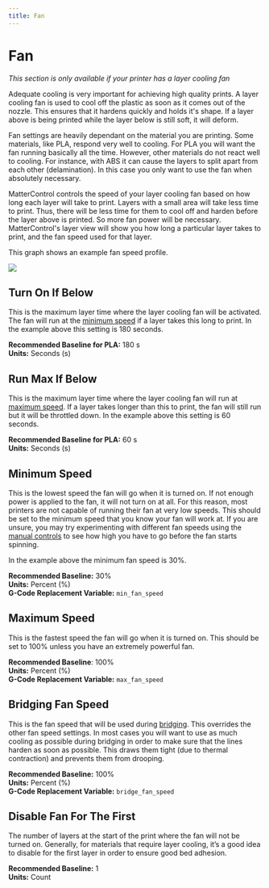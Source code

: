 ```yaml
---
title: Fan
---
```


Fan
===

*This section is only available if your printer has a layer cooling fan*

Adequate cooling is very important for achieving high quality prints. A layer cooling fan is used to cool off the plastic as soon as it comes out of the nozzle. This ensures that it hardens quickly and holds it's shape. If a layer above is being printed while the layer below is still soft, it will deform.

Fan settings are heavily dependant on the material you are printing. Some materials, like PLA, respond very well to cooling. For PLA you will want the fan running basically all the time. However, other materials do not react well to cooling. For instance, with ABS it can cause the layers to split apart from each other (delamination). In this case you only want to use the fan when absolutely necessary.

MatterControl controls the speed of your layer cooling fan based on how long each layer will take to print. Layers with a small area will take less time to print. Thus, there will be less time for them to cool off and harden before the layer above is printed. So more fan power will be necessary. MatterControl's layer view will show you how long a particular layer takes to print, and the fan speed used for that layer.

This graph shows an example fan speed profile.

![](https://lh3.googleusercontent.com/0YsAZ2INXEKL5uR6Tto9_U0zsj8krLjvsn2npMAKcqRII0wg_6MsP6vZ_JEiwJMiuiGU1oXXvqvvlYOC__yunxYJ=s0)


Turn On If Below
----------------

This is the maximum layer time where the layer cooling fan will be activated. The fan will run at the [minimum speed](#minimum-speed) if a layer takes this long to print. In the example above this setting is 180 seconds.

**Recommended Baseline for PLA:** 180 s  
**Units:** Seconds (s)

Run Max If Below
----------------

This is the maximum layer time where the layer cooling fan will run at [maximum speed](#macimum-speed). If a layer takes longer than this to print, the fan will still run but it will be throttled down. In the example above this setting is 60 seconds.

**Recommended Baseline for PLA:** 60 s  
**Units:** Seconds (s)

Minimum Speed
-------------

This is the lowest speed the fan will go when it is turned on. If not enough power is applied to the fan, it will not turn on at all. For this reason, most printers are not capable of running their fan at very low speeds. This should be set to the minimum speed that you know your fan will work at. If you are unsure, you may try experimenting with different fan speeds using the [manual controls](../../printer-controls#fan) to see how high you have to go before the fan starts spinning.

In the example above the minimum fan speed is 30%.

**Recommended Baseline:** 30%  
**Units:** Percent (%)  
**G-Code Replacement Variable:** `min_fan_speed`

Maximum Speed
-------------

This is the fastest speed the fan will go when it is turned on. This should be set to 100% unless you have an extremely powerful fan.

**Recommended Baseline**: 100%  
**Units:** Percent (%)  
**G-Code Replacement Variable:** `max_fan_speed`

Bridging Fan Speed
------------------

This is the fan speed that will be used during [bridging](speed#bridges). This overrides the other fan speed settings. In most cases you will want to use as much cooling as possible during bridging in order to make sure that the lines harden as soon as possible. This draws them tight (due to thermal contraction) and prevents them from drooping.

**Recommended Baseline:** 100%  
**Units:** Percent (%)  
**G-Code Replacement Variable:** `bridge_fan_speed`

Disable Fan For The First
-------------------------

The number of layers at the start of the print where the fan will not be turned on. Generally, for materials that require layer cooling, it’s a good idea to disable for the first layer in order to ensure good bed adhesion.

**Recommended Baseline:** 1  
**Units:** Count